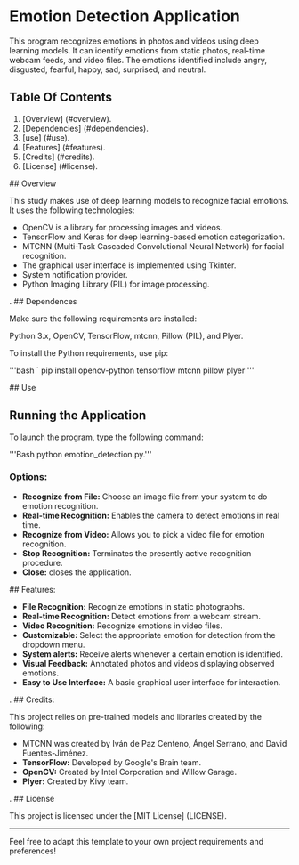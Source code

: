 # Emotion Detection Application

This program recognizes emotions in photos and videos using deep learning models. It can identify emotions from static photos, real-time webcam feeds, and video files. The emotions identified include angry, disgusted, fearful, happy, sad, surprised, and neutral.

## Table Of Contents
1. [Overview] (#overview).
2. [Dependencies] (#dependencies).
3. [use] (#use).
4. [Features] (#features).
5. [Credits] (#credits).
6. [License] (#license).

<a name="Overview"><a> ## Overview

This study makes use of deep learning models to recognize facial emotions. It uses the following technologies:

- OpenCV is a library for processing images and videos.
- TensorFlow and Keras for deep learning-based emotion categorization.
- MTCNN (Multi-Task Cascaded Convolutional Neural Network) for facial recognition.
- The graphical user interface is implemented using Tkinter.
- System notification provider.
- Python Imaging Library (PIL) for image processing.

<a name="dependencies">.</a> ## Dependences

Make sure the following requirements are installed:

Python 3.x, OpenCV, TensorFlow, mtcnn, Pillow (PIL), and Plyer.

To install the Python requirements, use pip:

'''bash ` pip install opencv-python tensorflow mtcnn pillow plyer '''

<a name="usage"></a> ## Use

## Running the Application

To launch the program, type the following command:

'''Bash python emotion_detection.py.'''

### Options:

- **Recognize from File:** Choose an image file from your system to do emotion recognition.
- **Real-time Recognition:** Enables the camera to detect emotions in real time.
- **Recognize from Video:** Allows you to pick a video file for emotion recognition.
- **Stop Recognition:** Terminates the presently active recognition procedure.
- **Close:** closes the application.

<a name="Features"></a> ## Features:

- **File Recognition:** Recognize emotions in static photographs.
- **Real-time Recognition:** Detect emotions from a webcam stream.
- **Video Recognition:** Recognize emotions in video files.
- **Customizable:** Select the appropriate emotion for detection from the dropdown menu.
- **System alerts:** Receive alerts whenever a certain emotion is identified.
- **Visual Feedback:** Annotated photos and videos displaying observed emotions.
- **Easy to Use Interface:** A basic graphical user interface for interaction.

<a name="credits">.</a> ## Credits:

This project relies on pre-trained models and libraries created by the following:

- MTCNN was created by Iván de Paz Centeno, Ángel Serrano, and David Fuentes-Jiménez.
- **TensorFlow:** Developed by Google's Brain team.
- **OpenCV:** Created by Intel Corporation and Willow Garage.
- **Plyer:** Created by Kivy team.

<a name="license">.<a> ## License

This project is licensed under the [MIT License] (LICENSE).

---

Feel free to adapt this template to your own project requirements and preferences!
